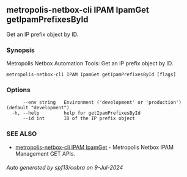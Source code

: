 ## metropolis-netbox-cli IPAM IpamGet getIpamPrefixesById

Get an IP prefix object by ID.

### Synopsis


Metropolis Netbox Automation Tools:
  Get an IP prefix object by ID.

```
metropolis-netbox-cli IPAM IpamGet getIpamPrefixesById [flags]
```

### Options

```
      --env string   Environment ('development' or 'production') (default "development")
  -h, --help         help for getIpamPrefixesById
      --id int       ID of the IP prefix object
```

### SEE ALSO

* [metropolis-netbox-cli IPAM IpamGet]()	 - Metropolis Netbox IPAM Management GET APIs.

###### Auto generated by spf13/cobra on 9-Jul-2024
